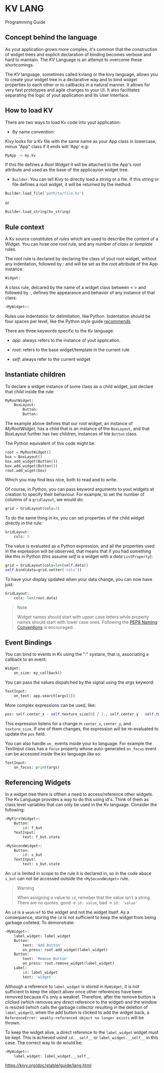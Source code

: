 # KV LANG

Programming Guide

## Concept behind the language

As yout application grows more complex, it's common that the construction of widget trees and explicit declaration of binding becomes verbose and hard to maintain. The *KV* Language is an attempt to overcome these shortcomings.

The *KV* language, sometimes called kvlang or the kivy language, allows you to create your widget tree in a declarative way and to bind widget properties to each other or to callbacks in a natural manner. It allows for very fast prototypes and agile changes to your UI. It also facilitates separating the logic of yout application and its User Interface.

## How to load KV

There are two ways to load Kv code into yout application:

- By name convention:

Kivy looks for a Kv file with the same name as your App class in lowercase, minus "App" class if it ends witl 'App' e.g:

```python
MyApp -> my.kv
```

If this file defines a *Root Widget* it will be attached to the App's *root* attribute and used as the base of the applicayion widget tree.

- `Builder`: You can tell Kivy to directly load a string or a file. If this string or file defines a root widget, it will be returned by the method:

```python
Builder.load_file('path/to/file.kv')
```

or 

```python
Builder.load_string(kv_string)
```

## Rule context

A Kv source constitutes of *rules* which are used to describe the content of a Widget. You can hvae one *root* rule, and any number of *class* or *template* rules.

The *root* rule is declared by declaring the class of yout root widget, without any indentation, followed by *:* and will be set as the *root* attribute of the App instance:

```python
Widget:
```

A *class* rule, delcared by the name of a widget class between < > and followed by *:*, defines the appearance and behavior of any instance of that class:

```python
<MyWidget>:
```

Rules use indentation for delimitation, like Python. Indentation should be four spaces per level, like the Python style guide [recommends](https://github.com/jonas-lucas-duarte/KivyHashLDash/blob/main/04_LinguagemKivy/PEP_8.md)

There are three keywords specific to the Kv language:

- *app*: always refers to the instance of yout application.

- *root*: refers to the base widget/template in the current rule

- *self*: always refer to the current widget

## Instantiate children

To declare a widget instance of some class as a child widget, just declare that child inside the rule:

```python
MyRootWidget:
	BoxLayout:
		Button:
		Button:
```

The example above defines that our root widget, an instance of *MyRootWidget*, has a child that is an instance of the `BoxLayout`, and that BoxLayout further has two children, instances of hte `Button` class.

The Python equivalent of this code might be:

```python
root = MyRootWidget()
box = BoxLayout()
box.add_widget(Button())
box.add_widget(Button())
root.add_wiget(box)
```

Which you may find less nice, both to read and to write.

Of course, in Python, you can pass keyword arguments to yout widgets at creation to specify their behaviour. For example, to set the number of columns of a `gridlayout`, we would do:

```python
grid = GridLayout(cols=3)
```

To do the same thing in kv, you can set properties of the child widget directly in the rule:

```python
GridLayout:
	cols: 3
```

The value is evaluated as a Python expression, and all the properties used in the expression will be observed, that means that if you had something like this in Python (this assume *self* is a widget with a *data* `ListProperty`):

```python
grid = GridLayout(cols=len(self.data))
self.bind(data=grid.setter('cols'))
```

To have your display updated when your data change, you can now have just:

```python
GridLayout:
	cols: len(root.data)
```

> Note
>
> Widget names should start with upper case letters while property names should start with lower case ones. Following the [PEP8 Naming Conventions](https://github.com/jonas-lucas-duarte/KivyHashLDash/blob/main/04_LinguagemKivy/PEP_8.md) is encouraged.

## Event Bindings

You can bind to events in Kv using the ":" systanx, that is, associating a callback to an event:

```python
Widget:
	on_size: my_callback()
```

You can pass the values dispatched by the signal using the *args* keyword:

```python
TextInput:
	on_text: app.search(args[1])
```

More complex expressions can be used, like:

```python
pos: self.center_x - self.texture_size[0] / 2., self.center_y - self.textura_size[1] / 2.
```

This expression listens for a change in `center_x`, `center_y`, and `texture_size`. If one of them changes, the expression will be re-evaluated to update the `pos` field.

You can also handle `on_` events inside your kv language. For example the TextInput class has a `focus` property whose auto-generated `on_focus` event can be accessed inside the kv language like so:

```python
TextInput:
	on_focus: print(args)
```

## Referencing Widgets

In a widget tree there is ofthen a need to access/reference other widgets. The Kv Language provides a way to do this using id's. Think of them as class level variables that can only be used in the Kv language. Consider the following:

```python
<MyFirstWidget>:
	Button:
		id: f_but
	TextInput:
		text: f_but.state

<MySecondWidget>:
	Button:
		id: s_but
	TextInput:
		text: s_but.state
```

An `id` is limited in scope to the rule it is declared in, so in the code aboce `s_but` can not be accessed outside the `<MySecondWidget>` rule.

> Warning
>
> When assigning a value to `id`, remeber that the value isn't a string. There are no quotes: good -> `id: value`, bad -> `id: 'value'`

An `id` is a `weakref` to the widget and not the widget itself. As a consequence, storing the `id` is not sufficient to keep the widget from being garbage colleted. To demonstrate:

```python
<MyWidget>:
	label_widget: label_widget
	Button:
		text: 'Add Button'
		on_press: root.add_widget(label_widget)
	Button:
		text: 'Remove Button'
		on_press: root.remove_widget(label_widget)
	Label:
		id: label_widget
		text: 'widget'
```

Although a reference to `label_widget` is stored in `MyWidget`, it is not sufficient to keep the object alivev once other references have been removed because it's only a weakref. Therefore, after the remove button is clicked (which removes any direct reference to the widget) and the window is resized (which calls the garbage collector resulting in the deletion of `label_widget`), when the add button is clicked to add the widget back, a `ReferenceError: weakly-referenced object no longer exists` will be thrown. 

To keep the widget alive, a direct reference to the `label_widget` widget must be kept. This is achieved usind `id.__self__` or `label_widget.__self__` in this case. The correct way to do would be:

```python
<MyWidget>:
	label_widget: label_widget.__self__
```

https://kivy.org/doc/stable/guide/lang.html
